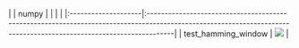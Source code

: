 |                     | numpy                                                                                                                                                              |
|                     |                                                                                                                                                                    |
|:--------------------|:-------------------------------------------------------------------------------------------------------------------------------------------------------------------|
| test_hamming_window | <a href="https://github.com/unifyai/ivy/actions/runs/3602947825" rel="noopener noreferrer" target="_blank"><img src=https://img.shields.io/badge/-failure-red></a> |
